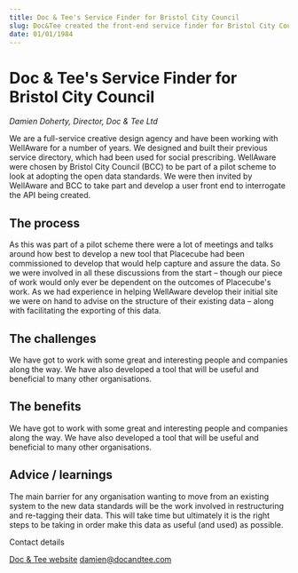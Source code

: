 ```yaml
---
title: Doc & Tee's Service Finder for Bristol City Council
slug: Doc&Tee created the front-end service finder for Bristol City Council, which consumes an Open Referral UK compliant API.
date: 01/01/1984
---
```


# Doc & Tee's Service Finder for Bristol City Council

_Damien Doherty, Director, Doc & Tee Ltd_

We are a full-service creative design agency and have been working with WellAware for a number of years. We designed and built their previous service directory, which had been used for social prescribing. WellAware were chosen by Bristol City Council (BCC) to be part of a pilot scheme to look at adopting the open data standards. We were then invited by WellAware and BCC to take part and develop a user front end to interrogate the API being created.

## The process

As this was part of a pilot scheme there were a lot of meetings and talks around how best to develop a new tool that Placecube had been commissioned to develop that would help capture and assure the data. So we were involved in all these discussions from the start – though our piece of work would only ever be dependent on the outcomes of Placecube's work. As we had experience in helping WellAware develop their initial site we were on hand to advise on the structure of their existing data – along with facilitating the exporting of this data.

## The challenges

We have got to work with some great and interesting people and companies along the way. We have also developed a tool that will be useful and beneficial to many other organisations.

## The benefits

We have got to work with some great and interesting people and companies along the way. We have also developed a tool that will be useful and beneficial to many other organisations.

## Advice / learnings

The main barrier for any organisation wanting to move from an existing system to the new data standards will be the work involved in restructuring and re-tagging their data. This will take time but ultimately it is the right steps to be taking in order make this data as useful (and used) as possible.

Contact details

[Doc & Tee website](https://docandtee.com)
damien@docandtee.com

